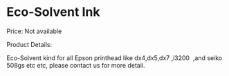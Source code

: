 # Eco-Solvent Ink

Price: Not available

Product Details:

Eco-Solvent kind for all Epson printhead like dx4,dx5,dx7 ,i3200  ,and seiko 508gs etc etc, please contact us for more detail.